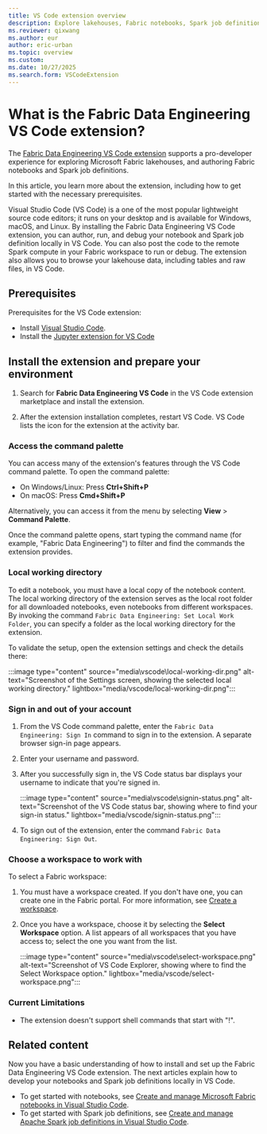 ```yaml
---
title: VS Code extension overview
description: Explore lakehouses, Fabric notebooks, Spark job definitions with the Fabric Data Engineering VS Code extension. Learn about the prerequisites and installation.
ms.reviewer: qixwang
ms.author: eur
author: eric-urban
ms.topic: overview
ms.custom:
ms.date: 10/27/2025
ms.search.form: VSCodeExtension
---
```


# What is the Fabric Data Engineering VS Code extension?

The [Fabric Data Engineering VS Code extension](https://marketplace.visualstudio.com/items?itemName=SynapseVSCode.synapse) supports a pro-developer experience for exploring Microsoft Fabric lakehouses, and authoring Fabric notebooks and Spark job definitions. 

In this article, you learn more about the extension, including how to get started with the necessary prerequisites.

Visual Studio Code (VS Code) is a one of the most popular lightweight source code editors; it runs on your desktop and is available for Windows, macOS, and Linux. By installing the Fabric Data Engineering VS Code extension, you can author, run, and debug your notebook and Spark job definition locally in VS Code. You can also post the code to the remote Spark compute in your Fabric workspace to run or debug. The extension also allows you to browse your lakehouse data, including tables and raw files, in VS Code.

## Prerequisites

Prerequisites for the VS Code extension:

- Install [Visual Studio Code](https://code.visualstudio.com/download).
- Install the [Jupyter extension for VS Code](https://marketplace.visualstudio.com/items?itemName=ms-toolsai.jupyter)

## Install the extension and prepare your environment

1. Search for **Fabric Data Engineering VS Code** in the VS Code extension marketplace and install the extension.

1. After the extension installation completes, restart VS Code. VS Code lists the icon for the extension at the activity bar.

### Access the command palette

You can access many of the extension's features through the VS Code command palette. To open the command palette:

- On Windows/Linux: Press **Ctrl+Shift+P**
- On macOS: Press **Cmd+Shift+P**

Alternatively, you can access it from the menu by selecting **View** > **Command Palette**.

Once the command palette opens, start typing the command name (for example, "Fabric Data Engineering") to filter and find the commands the extension provides.

### Local working directory

To edit a notebook, you must have a local copy of the notebook content. The local working directory of the extension serves as the local root folder for all downloaded notebooks, even notebooks from different workspaces. By invoking the command `Fabric Data Engineering: Set Local Work Folder`, you can specify a folder as the local working directory for the extension.

To validate the setup, open the extension settings and check the details there:

:::image type="content" source="media\vscode\local-working-dir.png" alt-text="Screenshot of the Settings screen, showing the selected local working directory." lightbox="media/vscode/local-working-dir.png":::

### Sign in and out of your account

1. From the VS Code command palette, enter the `Fabric Data Engineering: Sign In` command to sign in to the extension. A separate browser sign-in page appears.

1. Enter your username and password.

1. After you successfully sign in, the VS Code status bar displays your username to indicate that you're signed in.

   :::image type="content" source="media\vscode\signin-status.png" alt-text="Screenshot of the VS Code status bar, showing where to find your sign-in status." lightbox="media/vscode/signin-status.png":::

1. To sign out of the extension, enter the command `Fabric Data Engineering: Sign Out`.

### Choose a workspace to work with

To select a Fabric workspace:

1. You must have a workspace created. If you don't have one, you can create one in the Fabric portal. For more information, see [Create a workspace](../fundamentals/create-workspaces.md).

1. Once you have a workspace, choose it by selecting the **Select Workspace** option. A list appears of all workspaces that you have access to; select the one you want from the list.

    :::image type="content" source="media\vscode\select-workspace.png" alt-text="Screenshot of VS Code Explorer, showing where to find the Select Workspace option." lightbox="media/vscode/select-workspace.png":::

### Current Limitations

- The extension doesn't support shell commands that start with "!".

## Related content

Now you have a basic understanding of how to install and set up the Fabric Data Engineering VS Code extension. The next articles explain how to develop your notebooks and Spark job definitions locally in VS Code.

- To get started with notebooks, see [Create and manage Microsoft Fabric notebooks in Visual Studio Code](author-notebook-with-vs-code.md).
- To get started with Spark job definitions, see [Create and manage Apache Spark job definitions in Visual Studio Code](author-sjd-with-vs-code.md).
